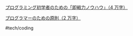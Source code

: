 
[プログラミング初学者のための「即戦力ノウハウ」（4 万字）](https://qiita.com/yokarikeri/items/a0163bbb5ec0dfa85e07)

[プログラマーのための原則（2 万字）](https://qiita.com/yokarikeri/items/cbdef66fca460253cc7f)

#tech/coding

